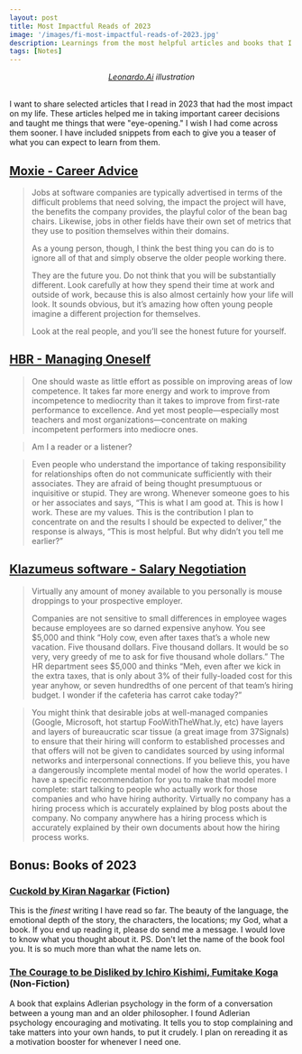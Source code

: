 ```yaml
---
layout: post
title: Most Impactful Reads of 2023
image: '/images/fi-most-impactful-reads-of-2023.jpg'
description: Learnings from the most helpful articles and books that I read in 2023
tags: [Notes]
---
```

<center><i><a href="https://leonardo.ai/">Leonardo.Ai</a> illustration</i></center><br>

I want to share selected articles that I read in 2023 that had the most impact on my life. These articles helped me in taking important career decisions and taught me things that were "eye-opening." I wish I had come across them sooner. I have included snippets from each to give you a teaser of what you can expect to learn from them.

## [Moxie - Career Advice](https://moxie.org/2013/01/07/career-advice.html)

> Jobs at software companies are typically advertised in terms of the difficult problems that need solving, the impact the project will have, the benefits the company provides, the playful color of the bean bag chairs. Likewise, jobs in other fields have their own set of metrics that they use to position themselves within their domains. 
> 
> As a young person, though, I think the best thing you can do is to ignore all of that and simply observe the older people working there.
> 
> They are the future you. Do not think that you will be substantially different. Look carefully at how they spend their time at work and outside of work, because this is also almost certainly how your life will look. It sounds obvious, but it’s amazing how often young people imagine a different projection for themselves.
> 
> Look at the real people, and you’ll see the honest future for yourself.

## [HBR - Managing Oneself](https://hbr.org/2005/01/managing-oneself)
> One should waste as little effort as possible on improving areas of low competence. It takes far more energy and work to improve from incompetence to mediocrity than it takes to improve from first-rate performance to excellence. And yet most people—especially most teachers and most organizations—concentrate on making incompetent performers into mediocre ones.

> Am I a reader or a listener?

> Even people who understand the importance of taking responsibility for relationships often do not communicate sufficiently with their associates. They are afraid of being thought presumptuous or inquisitive or stupid. They are wrong. Whenever someone goes to his or her associates and says, “This is what I am good at. This is how I work. These are my values. This is the contribution I plan to concentrate on and the results I should be expected to deliver,” the response is always, “This is most helpful. But why didn’t you tell me earlier?”


## [Klazumeus software - Salary Negotiation](https://www.kalzumeus.com/2012/01/23/salary-negotiation/)

> Virtually any amount of money available to you personally is mouse droppings to your prospective employer.
>
> Companies are not sensitive to small differences in employee wages because employees are so darned expensive anyhow.  You see $5,000 and think “Holy cow, even after taxes that’s a whole new vacation.  Five thousand dollars.  Five thousand dollars.  It would be so very, very greedy of me to ask for five thousand whole dollars.”  The HR department sees $5,000 and thinks “Meh, even after we kick in the extra taxes, that is only about 3% of their fully-loaded cost for this year anyhow, or seven hundredths of one percent of that team’s hiring budget.  I wonder if the cafeteria has carrot cake today?”

> You might think that desirable jobs at well-managed companies (Google, Microsoft, hot startup FooWithTheWhat.ly, etc) have layers and layers of bureaucratic scar tissue (a great image from 37Signals) to ensure that their hiring will conform to established processes and that offers will not be given to candidates sourced by using informal networks and interpersonal connections.  If you believe this, you have a dangerously incomplete mental model of how the world operates.  I have a specific recommendation for you to make that model more complete: start talking to people who actually work for those companies and who have hiring authority.  Virtually no company has a hiring process which is accurately explained by blog posts about the company.  No company anywhere has a hiring process which is accurately explained by their own documents about how the hiring process works.

## Bonus: Books of 2023

### [Cuckold by Kiran Nagarkar](https://www.goodreads.com/en/book/show/109326) (Fiction)

This is the *finest* writing I have read so far. The beauty of the language, the emotional depth of the story, the characters, the locations; my God, what a book. If you end up reading it, please do send me a message. I would love to know what you thought about it. PS. Don't let the name of the book fool you. It is so much more than what the name lets on.

### [The Courage to be Disliked by Ichiro Kishimi, Fumitake Koga](https://www.goodreads.com/en/book/show/43306206) (Non-Fiction)

A book that explains Adlerian psychology in the form of a conversation between a young man and an older philosopher. I found Adlerian psychology encouraging and motivating. It tells you to stop complaining and take matters into your own hands, to put it crudely. I plan on rereading it as a motivation booster for whenever I need one.

